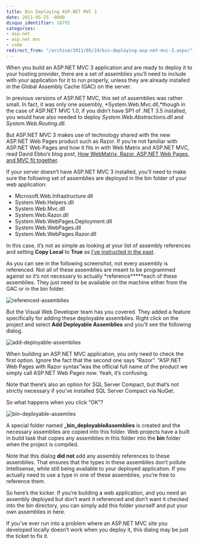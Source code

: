```yaml
---
title: Bin Deploying ASP.NET MVC 3
date: 2011-05-25 -0800
disqus_identifier: 18791
categories:
- asp.net
- asp.net mvc
- code
redirect_from: "/archive/2011/05/24/bin-deploying-asp-net-mvc-3.aspx/"
---
```


When you build an ASP.NET MVC 3 application and are ready to deploy it
to your hosting provider, there are a set of assemblies you’ll need to
include with your application for it to run properly, unless they are
already installed in the Global Assembly Cache (GAC) on the server.

In previous versions of ASP.NET MVC, this set of assemblies was rather
small. In fact, it was only one assembly, *System.Web.Mvc.dll,*though in
the case of ASP.NET MVC 1.0, if you didn’t have SP1 of .NET 3.5
installed, you would have also needed to deploy
*System.Web.Abstractions.dll* and *System.Web.Routing.dll*.

But ASP.NET MVC 3 makes use of technology shared with the new ASP.NET
Web Pages product such as Razor. If you’re not familiar with ASP.NET Web
Pages and how it fits in with Web Matrix and ASP.NET MVC, read David
Ebbo’s blog post, [How WebMatrix, Razor, ASP.NET Web Pages, and MVC fit
together](http://blogs.msdn.com/b/davidebb/archive/2010/07/07/how-webmatrix-razor-asp-net-web-pages-and-mvc-fit-together.aspx "Ebbo clears it all up").

If your server doesn’t have ASP.NET MVC 3 installed, you’ll need to make
sure the following set of assemblies are deployed in the bin folder of
your web application:

-   Microsoft.Web.Infrastructure.dll
-   System.Web.Helpers.dll
-   System.Web.Mvc.dll
-   System.Web.Razor.dll
-   System.Web.WebPages.Deployment.dll
-   System.Web.WebPages.dll
-   System.Web.WebPages.Razor.dll

In this case, it’s not as simple as looking at your list of assembly
references and setting **Copy Local** to **True** as [I’ve instructed in
the
past](https://haacked.com/archive/2008/11/03/bin-deploy-aspnetmvc.aspx "Bin Deploy ASP.NET MVC").

As you can see in the following screenshot, not every assembly is
referenced. Not all of these assemblies are meant to be programmed
against so it’s not necessary to actually *reference*****each of these
assemblies. They just need to be available on the machine either from
the GAC or in the bin folder.

![referenced-assemblies](https://haacked.com/images/haacked_com/WindowsLiveWriter/Deploying-ASP.NET-MVC-3-Assemblies_12045/referenced-assemblies_3.png "referenced-assemblies")

But the Visual Web Developer team has you covered. They added a feature
specifically for adding these deployable assemblies. Right click on the
project and select **Add Deployable Assemblies** and you’ll see the
following dialog.

![add-deployable-assemblies](https://haacked.com/images/haacked_com/WindowsLiveWriter/Deploying-ASP.NET-MVC-3-Assemblies_12045/add-deployable-assemblies_3.png "add-deployable-assemblies")

When building an ASP.NET MVC application, you only need to check the
first option. Ignore the fact that the second one says “Razor”. “ASP.NET
Web Pages with Razor syntax”was the official full name of the product we
simply call ASP.NET Web Pages now. Yeah, it’s confusing.

Note that there’s also an option for SQL Server Compact, but that’s not
strictly necessary if you’ve installed SQL Server Compact via NuGet.

So what happens when you click “OK”?

![bin-deployable-assemlies](https://haacked.com/images/haacked_com/WindowsLiveWriter/Deploying-ASP.NET-MVC-3-Assemblies_12045/bin-deployable-assemlies_3.png "bin-deployable-assemlies")

A special folder named **\_bin\_deployableAssemblies** is created and
the necessary assemblies are copied into this folder. Web projects have
a built in build task that copies any assemblies in this folder into the
**bin** folder when the project is compiled.

Note that this dialog **did not** add any assembly references to these
assemblies. That ensures that the types in these assemblies don’t
pollute Intellisense, while still being available to your deployed
application. If you actually need to use a type in one of these
assemblies, you’re free to reference them.

So here’s the kicker. If you’re building a web application, and you need
an assembly deployed but don’t want it referenced and don’t want it
checked into the bin directory, you can simply add this folder yourself
and put your own assemblies in here.

If you’ve ever run into a problem where an ASP.NET MVC site you
developed locally doesn’t work when you deploy it, this dialog may be
just the ticket to fix it.

